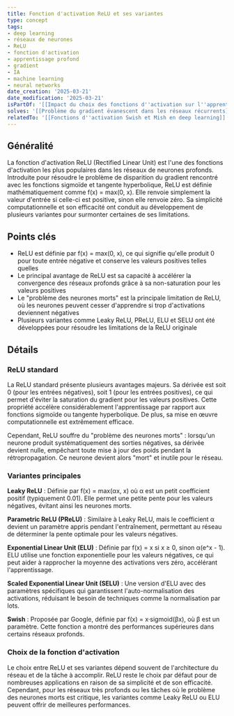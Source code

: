 ```yaml
---
title: Fonction d'activation ReLU et ses variantes
type: concept
tags:
- deep learning
- réseaux de neurones
- ReLU
- fonction d'activation
- apprentissage profond
- gradient
- IA
- machine learning
- neural networks
date_creation: '2025-03-21'
date_modification: '2025-03-21'
isPartOf: '[[Impact du choix des fonctions d''activation sur l''apprentissage profond]]'
solves: '[[Problème du gradient évanescent dans les réseaux récurrents]]'
relatedTo: '[[Fonctions d''activation Swish et Mish en deep learning]]'
---
```

## Généralité

La fonction d'activation ReLU (Rectified Linear Unit) est l'une des fonctions d'activation les plus populaires dans les réseaux de neurones profonds. Introduite pour résoudre le problème de disparition du gradient rencontré avec les fonctions sigmoïde et tangente hyperbolique, ReLU est définie mathématiquement comme f(x) = max(0, x). Elle renvoie simplement la valeur d'entrée si celle-ci est positive, sinon elle renvoie zéro. Sa simplicité computationnelle et son efficacité ont conduit au développement de plusieurs variantes pour surmonter certaines de ses limitations.

## Points clés

- ReLU est définie par f(x) = max(0, x), ce qui signifie qu'elle produit 0 pour toute entrée négative et conserve les valeurs positives telles quelles
- Le principal avantage de ReLU est sa capacité à accélérer la convergence des réseaux profonds grâce à sa non-saturation pour les valeurs positives
- Le "problème des neurones morts" est la principale limitation de ReLU, où les neurones peuvent cesser d'apprendre si trop d'activations deviennent négatives
- Plusieurs variantes comme Leaky ReLU, PReLU, ELU et SELU ont été développées pour résoudre les limitations de la ReLU originale

## Détails

### ReLU standard

La ReLU standard présente plusieurs avantages majeurs. Sa dérivée est soit 0 (pour les entrées négatives), soit 1 (pour les entrées positives), ce qui permet d'éviter la saturation du gradient pour les valeurs positives. Cette propriété accélère considérablement l'apprentissage par rapport aux fonctions sigmoïde ou tangente hyperbolique. De plus, sa mise en œuvre computationnelle est extrêmement efficace.

Cependant, ReLU souffre du "problème des neurones morts" : lorsqu'un neurone produit systématiquement des sorties négatives, sa dérivée devient nulle, empêchant toute mise à jour des poids pendant la rétropropagation. Ce neurone devient alors "mort" et inutile pour le réseau.

### Variantes principales

**Leaky ReLU** : Définie par f(x) = max(αx, x) où α est un petit coefficient positif (typiquement 0.01). Elle permet une petite pente pour les valeurs négatives, évitant ainsi les neurones morts.

**Parametric ReLU (PReLU)** : Similaire à Leaky ReLU, mais le coefficient α devient un paramètre appris pendant l'entraînement, permettant au réseau de déterminer la pente optimale pour les valeurs négatives.

**Exponential Linear Unit (ELU)** : Définie par f(x) = x si x ≥ 0, sinon α(e^x - 1). ELU utilise une fonction exponentielle pour les valeurs négatives, ce qui peut aider à rapprocher la moyenne des activations vers zéro, accélérant l'apprentissage.

**Scaled Exponential Linear Unit (SELU)** : Une version d'ELU avec des paramètres spécifiques qui garantissent l'auto-normalisation des activations, réduisant le besoin de techniques comme la normalisation par lots.

**Swish** : Proposée par Google, définie par f(x) = x·sigmoid(βx), où β est un paramètre. Cette fonction a montré des performances supérieures dans certains réseaux profonds.

### Choix de la fonction d'activation

Le choix entre ReLU et ses variantes dépend souvent de l'architecture du réseau et de la tâche à accomplir. ReLU reste le choix par défaut pour de nombreuses applications en raison de sa simplicité et de son efficacité. Cependant, pour les réseaux très profonds ou les tâches où le problème des neurones morts est critique, les variantes comme Leaky ReLU ou ELU peuvent offrir de meilleures performances.